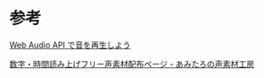 # 参考

[Web Audio API で音を再生しよう](http://phiary.me/webaudio-api-getting-started/)

[数字・時間読み上げフリー声素材配布ページ - あみたろの声素材工房](http://www14.big.or.jp/~amiami/happy/voice/num_01.html)

  
